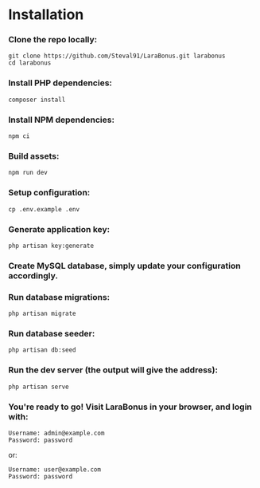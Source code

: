 # Installation

### Clone the repo locally:

```
git clone https://github.com/Steval91/LaraBonus.git larabonus
cd larabonus
```

### Install PHP dependencies:

```
composer install
```

### Install NPM dependencies:

```
npm ci
```

### Build assets:

```
npm run dev
```

### Setup configuration:

```
cp .env.example .env
```

### Generate application key:

```
php artisan key:generate
```

### Create MySQL database, simply update your configuration accordingly.

### Run database migrations:

```
php artisan migrate
```

### Run database seeder:

```
php artisan db:seed
```

### Run the dev server (the output will give the address):

```
php artisan serve
```

### You're ready to go! Visit LaraBonus in your browser, and login with:

```
Username: admin@example.com
Password: password
```

or:

```
Username: user@example.com
Password: password
```
